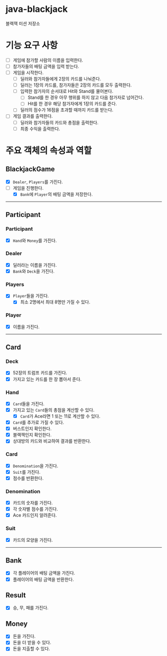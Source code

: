 # java-blackjack
블랙잭 미션 저장소

# 기능 요구 사항
- [ ] 게임에 참가할 사람의 이름을 입력한다.
- [ ] 참가자들의 배팅 금액을 입력 받는다.
- [ ] 게임을 시작한다.
  - [ ] 딜러와 참가자들에게 2장의 카드를 나눠준다.
  - [ ] 딜러는 1장의 카드를, 참가자들은 2장의 카드를 모두 출력한다.
  - [ ] 입력한 참가자의 순서대로 Hit와 Stand를 물어본다.
    - [ ] Stand를 한 경우 아무 행위를 하지 않고 다음 참가자로 넘어간다.
    - [ ] Hit를 한 경우 해당 참가자에게 1장의 카드를 준다.
  - [ ] 딜러의 점수가 16점을 초과할 때까지 카드를 받는다.
- [ ] 게임 결과를 출력한다.
  - [ ] 딜러와 참가자들의 카드와 총점을 출력한다.
  - [ ] 최종 수익을 출력한다.

# 주요 객체의 속성과 역할
## BlackjackGame
- [x] `Dealer`, `Players`를 가진다.
- [ ] 게임을 진행한다.
  - [x] `Bank`에 `Player`의 배팅 금액을 저장한다.

---

## Participant
### Participant
- [x] `Hand`와 `Money`를 가진다.

### Dealer
- [x] 딜러라는 이름을 가진다.
- [x] `Bank`와 `Deck`을 가진다.

### Players
- [x] `Player`들을 가진다.
  - [x] 최소 2명에서 최대 8명만 가질 수 있다.

### Player
- [x] 이름을 가진다.

---
## Card
### Deck
- [x] 52장의 트럼프 카드를 가진다.
- [x] 가지고 있는 카드를 한 장 뽑아서 준다.

### Hand
- [x] `Card`들을 가진다.
- [x] 가지고 있는 `Card`들의 총점을 계산할 수 있다.
  - [x] `Card`가 Ace라면 1 또는 11로 계산할 수 있다.
- [x] `Card`를 추가로 가질 수 있다.
- [x] 버스트인지 확인한다.
- [x] 블랙잭인지 확인한다.
- [x] 상대방의 카드와 비교하여 결과를 반환한다.

### Card
- [x] `Denomination`을 가진다.
- [x] `Suit`를 가진다.
- [x] 점수를 반환한다.

### Denomination
- [x] 카드의 숫자를 가진다.
- [x] 각 숫자별 점수를 가진다.
- [x] Ace 카드인지 알려준다.

### Suit
- [x] 카드의 모양을 가진다.

---

## Bank
- [x] 각 플레이어의 배팅 금액을 가진다.
- [x] 플레이어의 배팅 금액을 반환한다.

## Result
- [x] 승, 무, 패를 가진다.

## Money
- [x] 돈을 가진다.
- [x] 돈을 더 받을 수 있다.
- [x] 돈을 지출할 수 있다.
